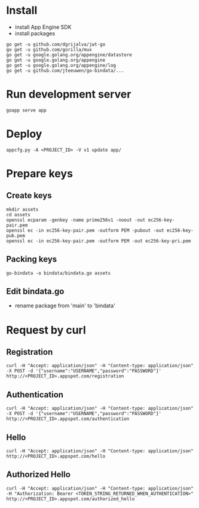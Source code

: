 
# Install

* install App Engine SDK
* install packages

```
go get -u github.com/dgrijalva/jwt-go
go get -u github.com/gorilla/mux
go get -u google.golang.org/appengine/datastore
go get -u google.golang.org/appengine
go get -u google.golang.org/appengine/log
go get -u github.com/jteeuwen/go-bindata/...
```

# Run development server

```
goapp serve app
```

# Deploy

```
appcfg.py -A <PROJECT_ID> -V v1 update app/
```

# Prepare keys

## Create keys

```
mkdir assets
cd assets
openssl ecparam -genkey -name prime256v1 -noout -out ec256-key-pair.pem
openssl ec -in ec256-key-pair.pem -outform PEM -pubout -out ec256-key-pub.pem
openssl ec -in ec256-key-pair.pem -outform PEM -out ec256-key-pri.pem
```

## Packing keys

```
go-bindata -o bindata/bindata.go assets
```

## Edit bindata.go

* rename package from 'main' to 'bindata'

# Request by curl

## Registration

```
curl -H "Accept: application/json" -H "Content-type: application/json" -X POST -d '{"username":"USERNAME","password":"PASSWORD"}' http://<PROJECT_ID>.appspot.com/registration
```

## Authentication

```
curl -H "Accept: application/json" -H "Content-type: application/json" -X POST -d '{"username":"USERNAME","password":"PASSWORD"}' http://<PROJECT_ID>.appspot.com/authentication
```

## Hello

```
curl -H "Accept: application/json" -H "Content-type: application/json" http://<PROJECT_ID>.appspot.com/hello
```

## Authorized Hello

```
curl -H "Accept: application/json" -H "Content-type: application/json" -H "Authorization: Bearer <TOKEN_STRING_RETURNED_WHEN_AUTHENTICATION>" http://<PROJECT_ID>.appspot.com/authorized_hello
```